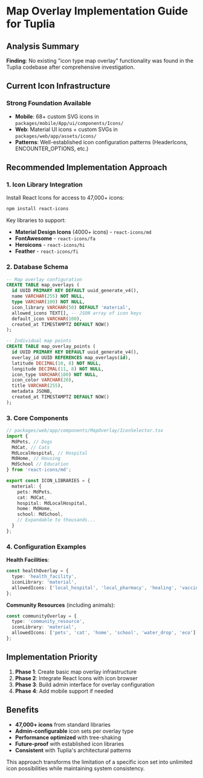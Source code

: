 # Map Overlay Implementation Guide for Tuplia

## Analysis Summary

**Finding**: No existing "icon type map overlay" functionality was found in the Tuplia codebase after comprehensive investigation.

## Current Icon Infrastructure

### Strong Foundation Available
- **Mobile**: 68+ custom SVG icons in `packages/mobile/App/ui/components/Icons/`
- **Web**: Material UI icons + custom SVGs in `packages/web/app/assets/icons/`  
- **Patterns**: Well-established icon configuration patterns (HeaderIcons, ENCOUNTER_OPTIONS, etc.)

## Recommended Implementation Approach

### 1. Icon Library Integration

Install React Icons for access to 47,000+ icons:
```bash
npm install react-icons
```

Key libraries to support:
- **Material Design Icons** (4000+ icons) - `react-icons/md`
- **FontAwesome** - `react-icons/fa`
- **Heroicons** - `react-icons/hi`
- **Feather** - `react-icons/fi`

### 2. Database Schema

```sql
-- Map overlay configuration
CREATE TABLE map_overlays (
  id UUID PRIMARY KEY DEFAULT uuid_generate_v4(),
  name VARCHAR(255) NOT NULL,
  type VARCHAR(100) NOT NULL,
  icon_library VARCHAR(50) DEFAULT 'material',
  allowed_icons TEXT[], -- JSON array of icon keys
  default_icon VARCHAR(100),
  created_at TIMESTAMPTZ DEFAULT NOW()
);

-- Individual map points
CREATE TABLE map_overlay_points (
  id UUID PRIMARY KEY DEFAULT uuid_generate_v4(),
  overlay_id UUID REFERENCES map_overlays(id),
  latitude DECIMAL(10, 8) NOT NULL,
  longitude DECIMAL(11, 8) NOT NULL,
  icon_type VARCHAR(100) NOT NULL,
  icon_color VARCHAR(20),
  title VARCHAR(255),
  metadata JSONB,
  created_at TIMESTAMPTZ DEFAULT NOW()
);
```

### 3. Core Components

```typescript
// packages/web/app/components/MapOverlay/IconSelector.tsx
import { 
  MdPets, // Dogs
  MdCat, // Cats
  MdLocalHospital, // Hospital
  MdHome, // Housing
  MdSchool // Education
} from 'react-icons/md';

export const ICON_LIBRARIES = {
  material: {
    pets: MdPets,
    cat: MdCat,
    hospital: MdLocalHospital,
    home: MdHome,
    school: MdSchool,
    // Expandable to thousands...
  }
};
```

### 4. Configuration Examples

**Health Facilities**:
```typescript
const healthOverlay = {
  type: 'health_facility',
  iconLibrary: 'material',
  allowedIcons: ['local_hospital', 'local_pharmacy', 'healing', 'vaccines']
};
```

**Community Resources** (including animals):
```typescript  
const communityOverlay = {
  type: 'community_resource',
  iconLibrary: 'material', 
  allowedIcons: ['pets', 'cat', 'home', 'school', 'water_drop', 'eco']
};
```

## Implementation Priority

1. **Phase 1**: Create basic map overlay infrastructure
2. **Phase 2**: Integrate React Icons with icon browser
3. **Phase 3**: Build admin interface for overlay configuration
4. **Phase 4**: Add mobile support if needed

## Benefits

- **47,000+ icons** from standard libraries
- **Admin-configurable** icon sets per overlay type
- **Performance optimized** with tree-shaking
- **Future-proof** with established icon libraries
- **Consistent** with Tuplia's architectural patterns

This approach transforms the limitation of a specific icon set into unlimited icon possibilities while maintaining system consistency.